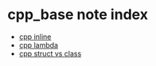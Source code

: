 
# cpp_base note index

- [cpp inline](./note/cpp_base/cpp_inline.md)
- [cpp lambda](./note/cpp_base/cpp_lambda.md)
- [cpp struct vs class](./note/cpp_base/cpp_struct_vs_class.md)